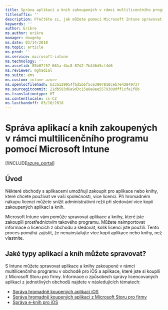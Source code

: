 ```yaml
---
title: Správa aplikací a knih zakoupených v rámci multilicenčního programu pomocí Microsoft Intune
titlesuffix: ''
description: Přečtěte si, jak můžete pomocí Microsoft Intune spravovat a monitorovat používání aplikací a knih zakoupených v obchodech v rámci multilicenčních programů.
keywords: ''
author: Erikre
ms.author: erikre
manager: dougeby
ms.date: 03/14/2018
ms.topic: article
ms.prod: ''
ms.service: microsoft-intune
ms.technology: ''
ms.assetid: 85b07f57-661a-4bc8-87d2-7b446d5cf4d6
ms.reviewer: mghadial
ms.suite: ems
ms.custom: intune-azure
ms.openlocfilehash: b33a129954fbd5bbf5ce3907810ceb7e42849737
ms.sourcegitcommit: 21db583d6a9d3c15a8a8ee5579309dff1cfe1f8b
ms.translationtype: HT
ms.contentlocale: cs-CZ
ms.lasthandoff: 03/16/2018
---
```

# <a name="manage-volume-purchased-apps-and-books-with-microsoft-intune"></a>Správa aplikací a knih zakoupených v rámci multilicenčního programu pomocí Microsoft Intune

[!INCLUDE[azure_portal](./includes/azure_portal.md)]

## <a name="introduction"></a>Úvod

Některé obchody s aplikacemi umožňují zakoupit pro aplikace nebo knihy, které chcete používat ve vaší společnosti, více licencí. Při hromadném nákupu licencí můžete snížit administrativní režii při sledování více kopií zakoupených aplikací a knih.

Microsoft Intune vám pomůže spravovat aplikace a knihy, které jste zakoupili prostřednictvím takového programu. Můžete naimportovat informace o licencích z obchodu a sledovat, kolik licencí jste použili. Tento proces pomáhá zajistit, že nenainstalujte více kopií aplikace nebo knihy, než vlastníte.

## <a name="which-types-of-apps-and-books-can-you-manage"></a>Jaké typy aplikací a knih můžete spravovat?

S Intune můžete spravovat aplikace a knihy zakoupené v rámci multilicenčního programu v obchodě pro iOS a aplikace, které jste si koupili z Microsoft Storu pro firmy. Informace o způsobech správy licencovaných aplikací z jednotlivých obchodů najdete v následujících tématech:

- [Správa hromadně koupených aplikací iOS](vpp-apps-ios.md)
- [Správa hromadně koupených aplikací z Microsoft Storu pro firmy](windows-store-for-business.md)
- [Správa e-knih pro iOS](vpp-ebooks-ios.md)
